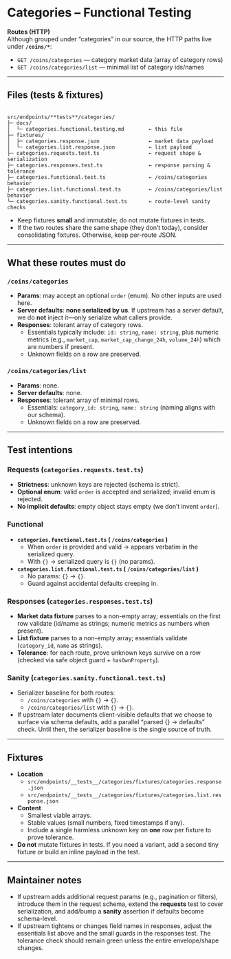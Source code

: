 # Categories – Functional Testing

**Routes (HTTP)**  
Although grouped under “categories” in our source, the HTTP paths live under **`/coins/*`**:

- `GET /coins/categories` — category market data (array of category rows)
- `GET /coins/categories/list` — minimal list of category ids/names

---

## Files (tests & fixtures)

```

src/endpoints/**tests**/categories/
├─ docs/
│  └─ categories.functional.testing.md        ← this file
├─ fixtures/
│  ├─ categories.response.json                ← market data payload
│  └─ categories.list.response.json           ← list payload
├─ categories.requests.test.ts                ← request shape & serialization
├─ categories.responses.test.ts               ← response parsing & tolerance
├─ categories.functional.test.ts              ← /coins/categories behavior
├─ categories.list.functional.test.ts         ← /coins/categories/list behavior
└─ categories.sanity.functional.test.ts       ← route-level sanity checks

```

- Keep fixtures **small** and immutable; do not mutate fixtures in tests.
- If the two routes share the same shape (they don’t today), consider consolidating fixtures. Otherwise, keep per-route JSON.

---

## What these routes must do

### `/coins/categories`

- **Params**: may accept an optional `order` (enum). No other inputs are used here.
- **Server defaults**: **none serialized by us**. If upstream has a server default, we do **not** inject it—only serialize what callers provide.
- **Responses**: tolerant array of category rows.
  - Essentials typically include: `id: string`, `name: string`, plus numeric metrics (e.g., `market_cap`, `market_cap_change_24h`, `volume_24h`) which are numbers if present.
  - Unknown fields on a row are preserved.

### `/coins/categories/list`

- **Params**: none.
- **Server defaults**: none.
- **Responses**: tolerant array of minimal rows.
  - Essentials: `category_id: string`, `name: string` (naming aligns with our schema).
  - Unknown fields on a row are preserved.

---

## Test intentions

### Requests (`categories.requests.test.ts`)

- **Strictness**: unknown keys are rejected (schema is strict).
- **Optional enum**: valid `order` is accepted and serialized; invalid enum is rejected.
- **No implicit defaults**: empty object stays empty (we don’t invent `order`).

### Functional

- **`categories.functional.test.ts` ( `/coins/categories` )**
  - When `order` is provided and valid → appears verbatim in the serialized query.
  - With `{}` → serialized query is `{}` (no params).
- **`categories.list.functional.test.ts` ( `/coins/categories/list` )**
  - No params: `{}` → `{}`.
  - Guard against accidental defaults creeping in.

### Responses (`categories.responses.test.ts`)

- **Market data fixture** parses to a non-empty array; essentials on the first row validate (id/name as strings; numeric metrics as numbers when present).
- **List fixture** parses to a non-empty array; essentials validate (`category_id`, `name` as strings).
- **Tolerance**: for each route, prove unknown keys survive on a row (checked via safe object guard + `hasOwnProperty`).

### Sanity (`categories.sanity.functional.test.ts`)

- Serializer baseline for both routes:
  - `/coins/categories` with `{}` → `{}`.
  - `/coins/categories/list` with `{}` → `{}`.
- If upstream later documents client-visible defaults that we choose to surface via schema defaults, add a parallel “parsed {} → defaults” check. Until then, the serializer baseline is the single source of truth.

---

## Fixtures

- **Location**
  - `src/endpoints/__tests__/categories/fixtures/categories.response.json`
  - `src/endpoints/__tests__/categories/fixtures/categories.list.response.json`
- **Content**
  - Smallest viable arrays.
  - Stable values (small numbers, fixed timestamps if any).
  - Include a single harmless unknown key on **one** row per fixture to prove tolerance.
- **Do not** mutate fixtures in tests. If you need a variant, add a second tiny fixture or build an inline payload in the test.

---

## Maintainer notes

- If upstream adds additional request params (e.g., pagination or filters), introduce them in the request schema, extend the **requests** test to cover serialization, and add/bump a **sanity** assertion if defaults become schema-level.
- If upstream tightens or changes field names in responses, adjust the essentials list above and the small guards in the responses test. The tolerance check should remain green unless the entire envelope/shape changes.
